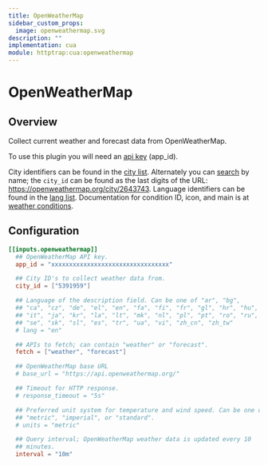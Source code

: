 ```yaml
---
title: OpenWeatherMap
sidebar_custom_props:
  image: openweathermap.svg
description: ""
implementation: cua
module: httptrap:cua:openweathermap
---
```


# OpenWeatherMap

## Overview

Collect current weather and forecast data from OpenWeatherMap.

To use this plugin you will need an [api key](https://openweathermap.org/appid) (app_id).

City identifiers can be found in the [city list](http://bulk.openweathermap.org/sample/city.list.json.gz). Alternately you can [search](https://openweathermap.org/find) by name; the `city_id` can be found as the last digits of the URL: https://openweathermap.org/city/2643743. Language identifiers can be found in the [lang list](https://openweathermap.org/current#multi). Documentation for condition ID, icon, and main is at [weather conditions](https://openweathermap.org/weather-conditions).

## Configuration

```toml
[[inputs.openweathermap]]
  ## OpenWeatherMap API key.
  app_id = "xxxxxxxxxxxxxxxxxxxxxxxxxxxxxxxxx"

  ## City ID's to collect weather data from.
  city_id = ["5391959"]

  ## Language of the description field. Can be one of "ar", "bg",
  ## "ca", "cz", "de", "el", "en", "fa", "fi", "fr", "gl", "hr", "hu",
  ## "it", "ja", "kr", "la", "lt", "mk", "nl", "pl", "pt", "ro", "ru",
  ## "se", "sk", "sl", "es", "tr", "ua", "vi", "zh_cn", "zh_tw"
  # lang = "en"

  ## APIs to fetch; can contain "weather" or "forecast".
  fetch = ["weather", "forecast"]

  ## OpenWeatherMap base URL
  # base_url = "https://api.openweathermap.org/"

  ## Timeout for HTTP response.
  # response_timeout = "5s"

  ## Preferred unit system for temperature and wind speed. Can be one of
  ## "metric", "imperial", or "standard".
  # units = "metric"

  ## Query interval; OpenWeatherMap weather data is updated every 10
  ## minutes.
  interval = "10m"
```
